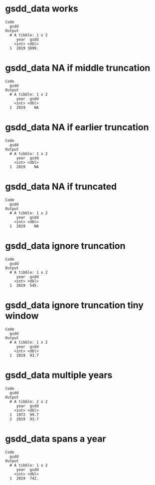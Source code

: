 # gsdd_data works

    Code
      gsdd
    Output
      # A tibble: 1 x 2
         year  gsdd
        <int> <dbl>
      1  2019 3899.

# gsdd_data NA if middle truncation

    Code
      gsdd
    Output
      # A tibble: 1 x 2
         year  gsdd
        <int> <dbl>
      1  2019    NA

# gsdd_data NA if earlier truncation

    Code
      gsdd
    Output
      # A tibble: 1 x 2
         year  gsdd
        <int> <dbl>
      1  2019    NA

# gsdd_data NA if truncated

    Code
      gsdd
    Output
      # A tibble: 1 x 2
         year  gsdd
        <int> <dbl>
      1  2019    NA

# gsdd_data ignore truncation

    Code
      gsdd
    Output
      # A tibble: 1 x 2
         year  gsdd
        <int> <dbl>
      1  2019  545.

# gsdd_data ignore truncation tiny window

    Code
      gsdd
    Output
      # A tibble: 1 x 2
         year  gsdd
        <int> <dbl>
      1  2019  93.7

# gsdd_data multiple years

    Code
      gsdd
    Output
      # A tibble: 2 x 2
         year  gsdd
        <int> <dbl>
      1  1972  99.7
      2  2019  93.7

# gsdd_data spans a year

    Code
      gsdd
    Output
      # A tibble: 1 x 2
         year  gsdd
        <int> <dbl>
      1  2019  742.

